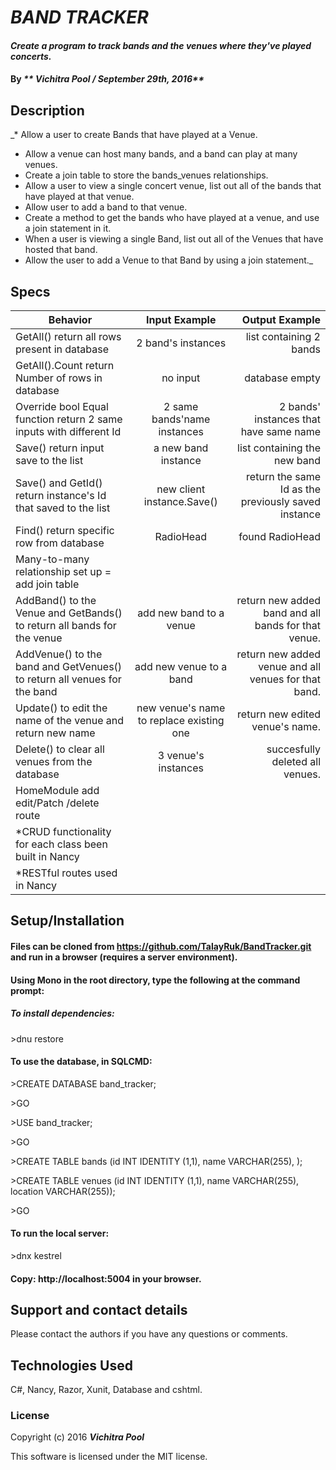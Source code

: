 # _BAND TRACKER_

#### _Create a program to track bands and the venues where they've played concerts._

#### By _** Vichitra Pool / September 29th, 2016**_

## Description

_* Allow a user to create Bands that have played at a Venue. 
* Allow a venue can host many bands, and a band can play at many venues. 
* Create a join table to store the bands_venues relationships.
* Allow a user to view a single concert venue, list out all of the bands that have played at that venue.
* Allow user to add a band to that venue. 
* Create a method to get the bands who have played at a venue, and use a join statement in it.
* When a user is viewing a single Band, list out all of the Venues that have hosted that band.
* Allow the user to add a Venue to that Band by using a join statement._


## Specs

| Behavior     | Input Example  |Output Example  |
| ------------- |:-------------:| -----:|
|GetAll() return all rows present in database |2 band's instances | list containing 2 bands
|GetAll().Count return Number of rows in database | no input | database empty
|Override bool Equal function return 2 same inputs with different Id | 2 same bands'name instances |  2 bands' instances that have same name
|Save() return input save to the list | a new band instance | list containing the new band
|Save() and GetId() return instance's Id that saved to the list | new client instance.Save() | return the same Id as the previously saved instance
|Find() return specific row from database | RadioHead | found RadioHead
|Many-to-many relationship set up = add join table
|AddBand() to the Venue and GetBands() to return all bands for the venue | add new band to a venue | return new added band and all bands for that venue. 
|AddVenue() to the band and GetVenues() to return all venues for the band | add new venue to a band | return new added venue and all venues for that band.
|Update() to edit the name of the venue and return new name | new venue's name to replace existing one | return new edited venue's name. 
|Delete() to clear all venues from the database | 3 venue's instances | succesfully deleted all venues.
|HomeModule add edit/Patch /delete route
|*CRUD functionality for each class been built in Nancy
|*RESTful routes used in Nancy


## Setup/Installation
#### Files can be cloned from https://github.com/TalayRuk/BandTracker.git and run in a browser (requires a server environment).

#### Using Mono in the root directory, type the following at the command prompt:

##### To install dependencies:

\>dnu restore

#### To use the database, in SQLCMD:

\>CREATE DATABASE band_tracker;

\>GO

\>USE band_tracker;

\>GO

\>CREATE TABLE bands (id INT IDENTITY (1,1), name VARCHAR(255), );

\>CREATE TABLE venues (id INT IDENTITY (1,1), name VARCHAR(255), location VARCHAR(255));

\>GO

#### To run the local server:

\>dnx kestrel

#### Copy: http://localhost:5004 in your browser.

## Support and contact details

Please contact the authors if you have any questions or comments.

## Technologies Used

C#, Nancy, Razor, Xunit, Database and cshtml.

### License

Copyright (c) 2016 **_Vichitra Pool_**

This software is licensed under the MIT license.
